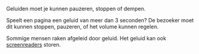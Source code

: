 <!-- @license CC0-1.0 -->

Geluiden moet je kunnen pauzeren, stoppen of dempen.

Speelt een pagina een geluid van meer dan 3 seconden? De bezoeker moet dit kunnen stoppen, pauzeren, of het volume kunnen regelen.

Sommige mensen raken afgeleid door geluid. Het geluid kan ook [screenreaders](/woordenlijst/#screenreader) storen.
